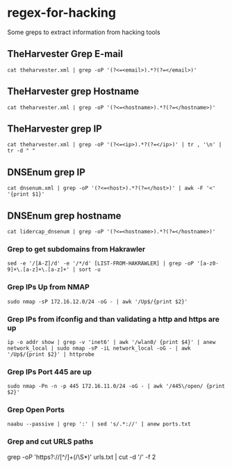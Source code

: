 # regex-for-hacking
Some greps to extract information from hacking tools
## TheHarvester Grep E-mail
```
cat theharvester.xml | grep -oP '(?<=<email>).*?(?=</email>)'
```
## TheHarvester grep Hostname
```
cat theharvester.xml | grep -oP '(?<=<hostname>).*?(?=</hostname>)'
```
## TheHarvester grep IP
```
cat theharvester.xml | grep -oP '(?<=<ip>).*?(?=</ip>)' | tr , '\n' | tr -d " "
```
## DNSEnum grep IP
```
cat dnsenum.xml | grep -oP '(?<=<host>).*?(?=</host>)' | awk -F '<' '{print $1}'
```
## DNSEnum grep hostname
```
cat lidercap_dnsenum | grep -oP '(?<=<hostname>).*?(?=</hostname>)'
```
### Grep to get subdomains from Hakrawler
```
sed -e '/[A-Z]/d' -e '/*/d' [LIST-FROM-HAKRAWLER] | grep -oP '[a-z0-9]+\.[a-z]+\.[a-z]+' | sort -u
```
### Grep IPs Up from NMAP
```
sudo nmap -sP 172.16.12.0/24 -oG - | awk '/Up$/{print $2}'
```
### Grep IPs from ifconfig and than validating a http and https are up
```
ip -o addr show | grep -v 'inet6' | awk '/wlan0/ {print $4}' | anew network_local | sudo nmap -sP -iL network_local -oG - | awk '/Up$/{print $2}' | httprobe
```
### Grep IPs Port 445 are up

```
sudo nmap -Pn -n -p 445 172.16.11.0/24 -oG - | awk '/445\/open/ {print $2}' 
```
### Grep Open Ports 

```
naabu --passive | grep ':' | sed 's/.*://' | anew ports.txt
```
### Grep and cut URLS paths

grep -oP 'https?://[^/]+(/\S*)' urls.txt | cut -d '/' -f 2
